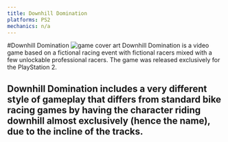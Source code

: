 ```yaml
---
title: Downhill Domination
platforms: PS2
mechanics: n/a
---
```

#Downhill Domination
![game cover art](//images.igdb.com/igdb/image/upload/t_thumb/splocr3qlcdzgx2sre92.jpg "Logo Title Text 1")
Downhill Domination is a video game based on a fictional racing event with fictional racers mixed with a few unlockable professional racers. The game was released exclusively for the PlayStation 2. 
 
Downhill Domination includes a very different style of gameplay that differs from standard bike racing games by having the character riding downhill almost exclusively (hence the name), due to the incline of the tracks.
-
